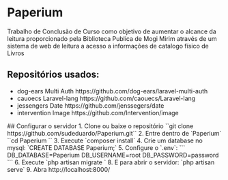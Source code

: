 # Paperium
Trabalho de Conclusão de Curso como objetivo de aumentar o  alcance da leitura proporcionado pela Biblioteca Publica de Mogi Mirim através de um sistema de web de leitura a acesso a informações de catalogo físico de Livros  

<h2>Repositórios usados:</h2>
<ul>
<li>dog-ears Multi Auth https://github.com/dog-ears/laravel-multi-auth</li>
<li>cauoecs Laravel-lang https://github.com/caouecs/Laravel-lang</li>
<li>jessengers Date https://github.com/jenssegers/date
<li>intervention Image https://github.com/Intervention/image</li>
</ul>
## Configurar o servidor
1. Clone ou baixe o repositório ``git clone https://github.com/sudeduardo/Paperium.git``
2. Entre dentro de `Paperium` ``cd Paperium ``
3. Execute `composer install`
4. Crie um database no mysql: `CREATE DATABASE Paperium;` 
5. Configure o `.env`:
```
    DB_DATABASE=Paperium
    DB_USERNAME=root
    DB_PASSWORD=password
```
6. Execute `php artisan migrate `
8. E para abrir o servidor: `php artisan serve`
9. Abra http://localhost:8000/ 